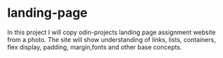 # landing-page
In this project I will copy odin-projects landing page assignment website from a photo.
The site will show understanding of links, lists, containers, flex display, padding, margin,fonts and other base concepts.  